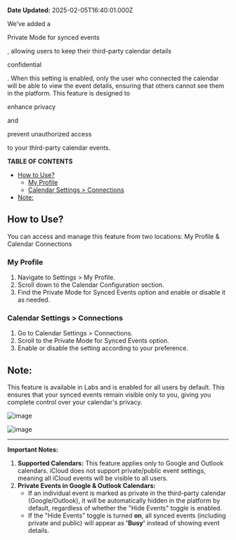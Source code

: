 **Date Updated:** 2025-02-05T16:40:01.000Z
  
  
We’ve added a 

Private Mode for synced events

, allowing users to keep their third-party calendar details 

confidential

. When this setting is enabled, only the user who connected the calendar will be able to view the event details, ensuring that others cannot see them in the platform. This feature is designed to 

enhance privacy

 and 

prevent unauthorized access

to your third-party calendar events.

  
**TABLE OF CONTENTS**

* [How to Use?](#How-to-Use?)  
   * [My Profile](#My-Profile)  
   * [Calendar Settings > Connections](#Calendar-Settings-%3E-Connections)
* [Note: ](#%E2%80%8BNote%3A%C2%A0)

  
## **How to Use?**

You can access and manage this feature from two locations: My Profile & Calendar Connections

### **My Profile**

1. Navigate to Settings > My Profile.
2. Scroll down to the Calendar Configuration section.
3. Find the Private Mode for Synced Events option and enable or disable it as needed.

### **Calendar Settings > Connections**

1. Go to Calendar Settings > Connections.
2. Scroll to the Private Mode for Synced Events option.
3. Enable or disable the setting according to your preference.

## **Note:** 

This feature is available in Labs and is enabled for all users by default. This ensures that your synced events remain visible only to you, giving you complete control over your calendar's privacy.

![image](https://s3.amazonaws.com/cdn.freshdesk.com/data/helpdesk/attachments/production/155033207537/original/0RbVh3SPWdcjZnoI9flFgrSOAeZXjJKaGA.jpeg?1726780198)

![image](https://s3.amazonaws.com/cdn.freshdesk.com/data/helpdesk/attachments/production/155033207540/original/5HtfEDLiYkMeLefMQbnqHQS0EIsWl22Ikg.jpeg?1726780198)

  
---

**Important Notes:**

  
1. **Supported Calendars:** This feature applies only to Google and Outlook calendars. iCloud does not support private/public event settings, meaning all iCloud events will be visible to all users.
2. **Private Events in Google & Outlook Calendars:**  
   * If an individual event is marked as private in the third-party calendar (Google/Outlook), it will be automatically hidden in the platform by default, regardless of whether the "Hide Events" toggle is enabled.  
   * If the "Hide Events" toggle is turned **on**, all synced events (including private and public) will appear as **'Busy'** instead of showing event details.

  